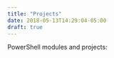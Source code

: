 ```yaml
---
title: "Projects"
date: 2018-05-13T14:29:04-05:00
draft: true
---
```

PowerShell modules and projects:
